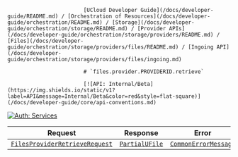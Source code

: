                             [UCloud Developer Guide](/docs/developer-guide/README.md) / [Orchestration of Resources](/docs/developer-guide/orchestration/README.md) / [Storage](/docs/developer-guide/orchestration/storage/README.md) / [Provider APIs](/docs/developer-guide/orchestration/storage/providers/README.md) / [Files](/docs/developer-guide/orchestration/storage/providers/files/README.md) / [Ingoing API](/docs/developer-guide/orchestration/storage/providers/files/ingoing.md)
                            
                            # `files.provider.PROVIDERID.retrieve`

                            [![API: Internal/Beta](https://img.shields.io/static/v1?label=API&message=Internal/Beta&color=red&style=flat-square)](/docs/developer-guide/core/api-conventions.md)
[![Auth: Services](https://img.shields.io/static/v1?label=Auth&message=Services&color=informational&style=flat-square)](/docs/developer-guide/core/types.md#role)



| Request | Response | Error |
|---------|----------|-------|
|<code><a href='#filesproviderretrieverequest'>FilesProviderRetrieveRequest</a></code>|<code><a href='#partialufile'>PartialUFile</a></code>|<code><a href='/docs/reference/dk.sdu.cloud.CommonErrorMessage.md'>CommonErrorMessage</a></code>|


